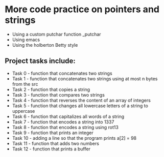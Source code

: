 # More code practice on pointers and strings
- Using a custom putchar function _putchar
- Using emacs
- Using the holberton Betty style

## Project tasks include:
- Task 0 - function that concatenates two strings
- Task 1 - function that concatenates two strings using at most n bytes from
       	   the src
- Task 2 - function that copies a string
- Task 3 - function that compares two strings
- Task 4 - function that reverses the content of an array of integers
- Task 5 - function that changes all lowercase letters of a string to uppercase
- Task 6 - function that capitalizes all words of a string
- Task 7 - function that encodes a string into 1337
- Task 8 - function that encodes a string using rot13
- Task 9 - function that prints an integer
- Task 10 - adding a line so that the program prints a[2] = 98
- Task 11 - function that adds two numbers
- Task 12 - function that prints a buffer